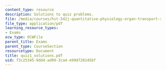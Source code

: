 ```yaml
---
content_type: resource
description: Solutions to quiz problems.
file: /media/courses/hst-542j-quantitative-physiology-organ-transport-systems-spring-2004/f3c253459dd4ad993ca4e99d728145bf_quiz1_solutions.pdf
file_type: application/pdf
learning_resource_types:
- Exams
ocw_type: OCWFile
parent_title: Exams
parent_type: CourseSection
resourcetype: Document
title: quiz1_solutions.pdf
uid: f3c25345-9dd4-ad99-3ca4-e99d728145bf
---
```

